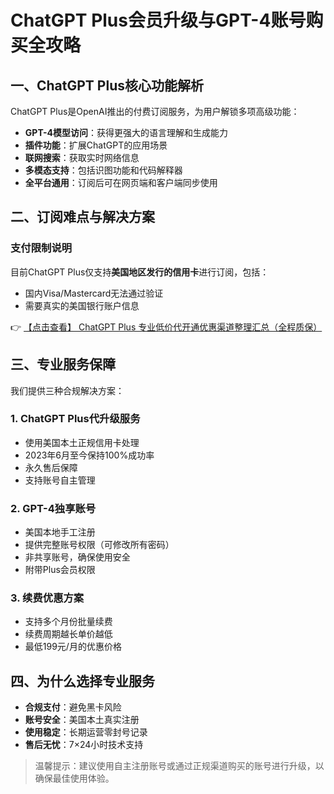 # ChatGPT Plus会员升级与GPT-4账号购买全攻略

## 一、ChatGPT Plus核心功能解析

ChatGPT Plus是OpenAI推出的付费订阅服务，为用户解锁多项高级功能：

- **GPT-4模型访问**：获得更强大的语言理解和生成能力
- **插件功能**：扩展ChatGPT的应用场景
- **联网搜索**：获取实时网络信息
- **多模态支持**：包括识图功能和代码解释器
- **全平台通用**：订阅后可在网页端和客户端同步使用

## 二、订阅难点与解决方案

### 支付限制说明
目前ChatGPT Plus仅支持**美国地区发行的信用卡**进行订阅，包括：
- 国内Visa/Mastercard无法通过验证
- 需要真实的美国银行账户信息

👉 [【点击查看】 ChatGPT Plus 专业低价代开通优惠渠道整理汇总（全程质保）](https://bit.ly/DaiKai)

## 三、专业服务保障

我们提供三种合规解决方案：

### 1. ChatGPT Plus代升级服务
- 使用美国本土正规信用卡处理
- 2023年6月至今保持100%成功率
- 永久售后保障
- 支持账号自主管理

### 2. GPT-4独享账号
- 美国本地手工注册
- 提供完整账号权限（可修改所有密码）
- 非共享账号，确保使用安全
- 附带Plus会员权限

### 3. 续费优惠方案
- 支持多个月份批量续费
- 续费周期越长单价越低
- 最低199元/月的优惠价格

## 四、为什么选择专业服务

- **合规支付**：避免黑卡风险
- **账号安全**：美国本土真实注册
- **使用稳定**：长期运营零封号记录
- **售后无忧**：7×24小时技术支持

> 温馨提示：建议使用自主注册账号或通过正规渠道购买的账号进行升级，以确保最佳使用体验。